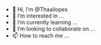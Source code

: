 - 👋 Hi, I’m @Thaailopes
- 👀 I’m interested in ...
- 🌱 I’m currently learning ...
- 💞️ I’m looking to collaborate on ...
- 📫 How to reach me ...

<!---
Thaailopes/Thaailopes is a ✨ special ✨ repository because its `README.md` (this file) appears on your GitHub profile.
You can click the Preview link to take a look at your changes.
--->
